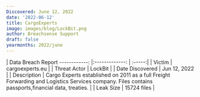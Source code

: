 ```yaml
---
Discovered: June 12, 2022
date: '2022-06-12'
title: CargoExperts
image: images/blog/LockBit.png
author: Breachsense Support
draft: false
yearmonths: 2022/june
---
```



| Data Breach Report
------------:   |:-------------:    | :-----:|
| Victim    | cargoexperts.eu      | 
| Threat Actor    | LockBit      | 
| Date Discovered    | Jun 12, 2022      | 
| Description    | Cargo Experts established on 2011 as a full Freight Forwarding and Logistics Services company. Files contains passports,financial data, treaties.      | 
| Leak Size    | 15724 files      | 

